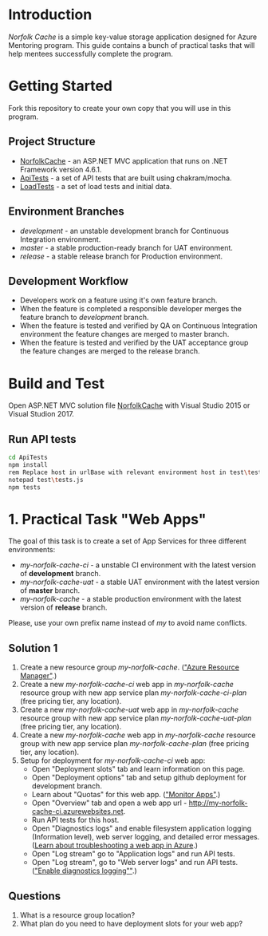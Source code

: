 # Introduction 

*Norfolk Cache* is a simple key-value storage application designed for Azure Mentoring program. This guide contains a bunch of practical tasks that will help mentees successfully complete the program.

# Getting Started

Fork this repository to create your own copy that you will use in this program. 


## Project Structure

- [NorfolkCache](NorfolkCache) - an ASP.NET MVC application that runs on .NET Framework version 4.6.1.
- [ApiTests](ApiTests) - a set of API tests that are built using chakram/mocha.
- [LoadTests](LoadTests) - a set of load tests and initial data. 


## Environment Branches

- *development* - an unstable development branch for Continuous Integration environment.
- *master* - a stable production-ready branch for UAT environment.
- *release* - a stable release branch for Production environment.


## Development Workflow
- Developers work on a feature using it's own feature branch.
- When the feature is completed a responsible developer merges the feature branch to *development* branch.
- When the feature is tested and verified by QA on Continuous Integration environment the feature changes are merged to master branch.
- When the feature is tested and verified by the UAT acceptance group the feature changes are merged to the release branch.  


# Build and Test

Open ASP.NET MVC solution file [NorfolkCache](NorfolkCache\NorfolkCache.sln) with Visual Studio 2015 or Visual Studion 2017.


## Run API tests

```sh
cd ApiTests
npm install
rem Replace host in urlBase with relevant environment host in test\tests.js. 
notepad test\tests.js
npm tests
```


# 1. Practical Task "Web Apps"
The goal of this task is to create a set of App Services for three different environments:
- *my-norfolk-cache-ci* - a unstable CI environment with the latest version of **development** branch.
- *my-norfolk-cache-uat* - a stable UAT environment with the latest version of **master** branch.
- *my-norfolk-cache* - a stable production environment with the latest version of **release** branch.

Please, use your own prefix name instead of *my* to avoid name conflicts.


## Solution 1

1. Create a new resource group *my-norfolk-cache*. (["Azure Resource Manager"](https://docs.microsoft.com/en-us/azure/azure-resource-manager/resource-group-overview).)
2. Create a new *my-norfolk-cache-ci* web app in *my-norfolk-cache* resource group with new app service plan *my-norfolk-cache-ci-plan* (free pricing tier, any location).
3. Create a new *my-norfolk-cache-uat* web app in *my-norfolk-cache* resource group with new app service plan *my-norfolk-cache-uat-plan* (free pricing tier, any location).
4. Create a new *my-norfolk-cache* web app in *my-norfolk-cache* resource group with new app service plan *my-norfolk-cache-plan* (free pricing tier, any location).
5. Setup for deployment for *my-norfolk-cache-ci* web app:
	* Open "Deployment slots" tab and learn information on this page.
	* Open "Deployment options" tab and setup github deployment for development branch.
	* Learn about "Quotas" for this web app. (["Monitor Apps"](https://docs.microsoft.com/en-us/azure/app-service/web-sites-monitor).)
	* Open "Overview" tab and open a web app url - http://my-norfolk-cache-ci.azurewebsites.net.
	* Run API tests for this host.
	* Open "Diagnostics logs" and enable filesystem application logging (Information level), web server logging, and detailed error messages. ([Learn about troubleshooting a web app in Azure](https://docs.microsoft.com/en-us/azure/app-service/web-sites-dotnet-troubleshoot-visual-studio).)
	* Open "Log stream" go to "Application logs" and run API tests.
	* Open "Log stream", go to "Web server logs" and run API tests. (["Enable diagnostics logging""](https://docs.microsoft.com/en-us/azure/app-service/web-sites-enable-diagnostic-log).)


## Questions

1. What is a resource group location?
2. What plan do you need to have deployment slots for your web app?
